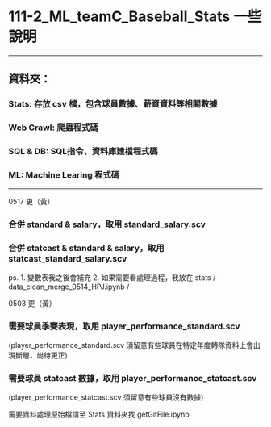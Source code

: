 # 111-2_ML_teamC_Baseball_Stats 一些說明

-----
## 資料夾：
### Stats: 存放 csv 檔，包含球員數據、薪資資料等相關數據
### Web Crawl: 爬蟲程式碼
### SQL & DB: SQL指令、資料庫建檔程式碼
### ML: Machine Learing 程式碼
-----
0517 更（黃）
### 合併 standard & salary，取用 standard_salary.scv
### 合併 statcast & standard & salary，取用 statcast_standard_salary.scv
ps. 1. 變數表我之後會補充 2. 如果需要看處理過程，我放在 stats / data_clean_merge_0514_HPJ.ipynb /
<br>

0503 更（黃）
### 需要球員季賽表現，取用 player_performance_standard.scv
(player_performance_standard.scv 須留意有些球員在特定年度轉隊資料上會出現斷層，尚待更正)<br>
### 需要球員 statcast 數據，取用 player_performance_statcast.scv
(player_performance_statcast.scv 須留意有些球員沒有數據)<br>

需要資料處理原始檔請至 Stats 資料夾找 getGitFile.ipynb
